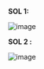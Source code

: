 **SOL 1:**

![image](https://user-images.githubusercontent.com/100521999/168996001-d7610c87-5744-43ba-9652-81545650bcaa.png)



**SOL 2 :**

![image](https://user-images.githubusercontent.com/100521999/169006913-0b7556c1-aef5-416b-b738-36f268dfbb2a.png)

